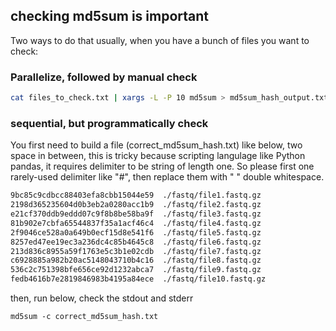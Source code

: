 ## checking md5sum is important

Two ways to do that usually, when you have a bunch of files you want to check:

### Parallelize, followed by manual check
```bash
cat files_to_check.txt | xargs -L -P 10 md5sum > md5sum_hash_output.txt
```

### sequential, but programmatically check
You first need to build a file (correct_md5sum_hash.txt) like below, two space in between, this is tricky because scripting langulage like Python pandas, it requires delimiter 
to be string of length one. So please first one rarely-used delimiter like "#", then replace them with "  " double whitespace.
```bash
9bc85c9cdbcc88403efa8cbb15044e59  ./fastq/file1.fastq.gz
2198d365235604d0b3eb2a0280acc1b9  ./fastq/file2.fastq.gz
e21cf370ddb9eddd07c9f8b8be58ba9f  ./fastq/file3.fastq.gz
81b902e7cbfa65544837f35a1acf46c4  ./fastq/file4.fastq.gz
2f9046ce528a0a649b0ecf15d8e541f6  ./fastq/file5.fastq.gz
8257ed47ee19ec3a236dc4c85b4645c8  ./fastq/file6.fastq.gz
213d836c8955a59f1763e5c3b1e02cdb  ./fastq/file7.fastq.gz
c6928885a982b20ac5148043710b4c16  ./fastq/file8.fastq.gz
536c2c751398bfe656ce92d1232abca7  ./fastq/file9.fastq.gz
fedb4616b7e2819846983b4195a84ece  ./fastq/file10.fastq.gz
```

then, run below, check the stdout and stderr
```
md5sum -c correct_md5sum_hash.txt
```





